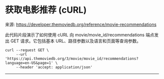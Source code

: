 # 获取电影推荐 (cURL)

来源: https://developer.themoviedb.org/reference/movie-recommendations

此代码片段演示了如何使用 cURL 向 movie/movie_id/recommendations 端点发出 GET 请求。它包括基本 URL、路径参数以及语言和页面等查询参数。

```shell
curl --request GET \
     --url 'https://api.themoviedb.org/3/movie/movie_id/recommendations?language=en-US&page=1' \
     --header 'accept: application/json'
```

--------------------------------
